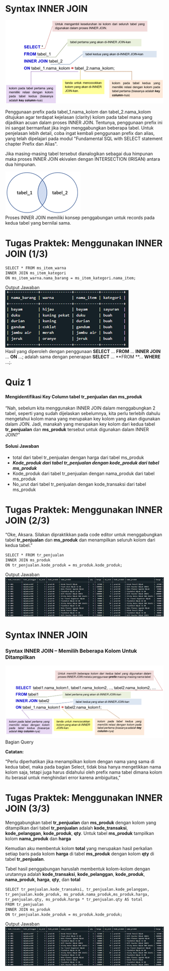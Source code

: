 # Syntax INNER JOIN

![syntax](inner_join.png)<br>

Penggunaan prefix pada tabel_1.nama_kolom dan tabel_2.nama_kolom ditujukan agar terdapat kejelasan (clarity) kolom pada tabel mana yang dijadikan acuan dalam proses INNER JOIN. Tentunya, penggunaan prefix ini ini sangat bermanfaat jika ingin menggabungkan beberapa tabel. Untuk penjelasan lebih detail, coba ingat kembali penggunaan prefix dan alias, yang telah dipelajari pada modul "Fundamental SQL with SELECT statement chapter Prefix dan Alias".<br>

Jika masing-masing tabel tersebut dianalogikan sebagai dua himpunan maka proses INNER JOIN ekivalen dengan INTERSECTION (IRISAN) antara dua himpunan.<br>

![irisan](irisan.png)<br>
Proses INNER JOIN memiliki konsep penggabungan untuk records pada kedua tabel yang bernilai sama.

# Tugas Praktek: Menggunakan INNER JOIN (1/3)

```
SELECT * FROM ms_item_warna
INNER JOIN ms_item_kategori
ON ms_item_warna.nama_barang = ms_item_kategori.nama_item;
```

Output Jawaban<br>
![tabel](tabel_output1.png)<br>
Hasil yang diperoleh dengan penggunaan **SELECT** … **FROM** … **INNER JOIN** … **ON** …; adalah sama dengan penerapan **SELECT** … **FROM **… **WHERE** …;.

# Quiz 1

#### Mengidentifikasi Key Column tabel tr_penjualan dan ms_produk

“Nah, sebelum kita menggunakan INNER JOIN dalam menggabungkan 2 tabel, seperti yang sudah dijelaskan sebelumnya, kita perlu terlebih dahulu mengetahui kolom mana yang merupakan key kolom yang akan digunakan dalam JOIN. Jadi, manakah yang merupakan key kolom dari kedua tabel **tr_penjualan** dan **ms_produk** tersebut untuk digunakan dalam INNER JOIN?"<br>

#### Solusi Jawaban

- total dari tabel tr_penjualan dengan harga dari tabel ms_produk
- **_Kode_produk dari tabel tr_penjualan dengan kode_produk dari tabel ms_produk_**
- Kode_produk dari tabel tr_penjualan dengan nama_produk dari tabel ms_produk
- No_urut dari tabel tr_penjualan dengan kode_transaksi dari tabel ms_produk

# Tugas Praktek: Menggunakan INNER JOIN (2/3)

“Oke, Aksara. Silakan dipraktikkan pada code editor untuk menggabungkan tabel **tr_penjualan** dan **ms_produk** dan menampilkan seluruh kolom dari kedua tabel.”

```
SELECT * FROM tr_penjualan
INNER JOIN ms_produk
ON tr_penjualan.kode_produk = ms_produk.kode_produk;
```

Output Jawaban<br>
![tabel](tabel_output2.png)<br>

# Syntax INNER JOIN

### Syntax INNER JOIN – Memilih Beberapa Kolom Untuk Ditampilkan

![syntax](inner_join2.png)<br>
Bagian Query <br>

**Catatan:**

"Perlu diperhatikan jika menampilkan kolom dengan nama yang sama di kedua tabel, maka pada bagian Select, tidak bisa hanya mengetikkan nama kolom saja, tetapi juga harus didahului oleh prefix nama tabel dimana kolom itu berasal untuk menghindari error karena ambiguitas,"

# Tugas Praktek: Menggunakan INNER JOIN (3/3)

Menggabungkan tabel **tr_penjualan** dan **ms_produk** dengan kolom yang ditampilkan dari tabel **tr_penjualan** adalah **kode_transaksi**, **kode_pelanggan**, **kode_produk**, **qty**. Untuk tabel **ms_produk** tampilkan kolom **nama_produk** dan **harga**

Kemudian aku membentuk kolom **total** yang merupakan hasil perkalian setiap baris pada kolom **harga** di tabel **ms_produk** dengan kolom **qty** di tabel **tr_penjualan**.

Tabel hasil penggabungan haruslah membentuk kolom-kolom dengan urutannya adalah **kode_transaksi**, **kode_pelanggan**, **kode_produk**, **nama_produk**, **harga**, **qty**, dan **total**

```
SELECT tr_penjualan.kode_transaksi, tr_penjualan.kode_pelanggan, tr_penjualan.kode_produk, ms_produk.nama_produk,ms_produk.harga, tr_penjualan.qty, ms_produk.harga * tr_penjualan.qty AS total
FROM tr_penjualan
INNER JOIN ms_produk
ON tr_penjualan.kode_produk = ms_produk.kode_produk;
```

Output Jawaban<br>
![tabel](tabel_output2.png)<br>
